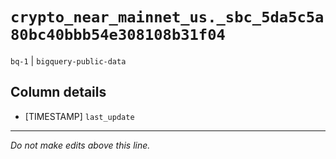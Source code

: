 # `crypto_near_mainnet_us._sbc_5da5c5a80bc40bbb54e308108b31f04`
`bq-1` | `bigquery-public-data`

## Column details
* [TIMESTAMP] `last_update`

-------------------------------------------------------------------------------
*Do not make edits above this line.*
